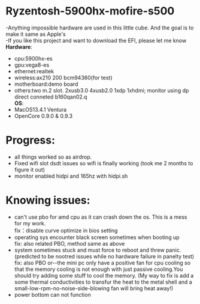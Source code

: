 # Ryzentosh-5900hx-mofire-s500
 -Anything impossible hardware are used in this little cube. And the goal is to make it same as Apple's\
 -If you like this project and want to download the EFI, please let me know \
**Hardware**:
- cpu:5900hx-es
- gpu:vega8-es
- ethernet:realtek
- wireless:ax210 200 bcm94360(for test)
- motherboard:demo board
- others:two m.2 slot. 2xusb3.0 4xusb2.0 1xdp 1xhdmi; monitor using dp direct conneted b160qan02.q \
**OS**:
- MacOS13.4.1 Ventura
- OpenCore 0.9.0 & 0.9.3

 # Progress:
 - all things worked so as airdrop.
 - Fixed wifi slot dsdt issues so wifi is finally working (took me 2 months to figure it out) 
 - monitor enabled hidpi and 165hz with hidpi.sh
 # Knowing issues:
  - can't use pbo for amd cpu as it can crash down the os. This is a mess for my work.\
    fix：disable curve optimize in bios setting
  - operating sys encounter black screen sometimes when booting up\
    fix: also related PBO, method same as above 
  - system sometimes stuck and must force to reboot and threw panic.(predicted to be nootred issues while no hardware failure in panelty test)\
    fix: also PBO or--the mini pc only have a positive fan for cpu cooling so that the memory cooling is not enough with just passive cooling.You should try adding some stuff to cool the memory. (My way to fix is add a some thermal conductivities to transfur the heat to the metal shell and a small-low-rpm-no-noise-side-blowing fan will bring heat away!)
  - power bottom can not function

